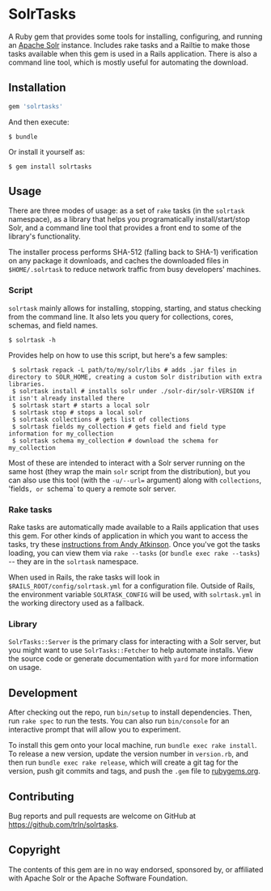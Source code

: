 # SolrTasks

A Ruby gem that provides some tools for installing, configuring, and running an [Apache Solr](https://lucene.apache.org/solr) instance.  Includes
rake tasks and a Railtie to make those tasks available when this gem is used in a Rails application.  There is also a command line tool, which is mostly 
useful for automating the download.

## Installation

```ruby
gem 'solrtasks'
```

And then execute:

    $ bundle

Or install it yourself as:

    $ gem install solrtasks

## Usage

There are three modes of usage: as a set of `rake` tasks (in the `solrtask`
namespace), as a library that helps you programatically install/start/stop
Solr, and a command line tool that provides a front end to some of the
library's functionality.

The installer process performs SHA-512 (falling back to SHA-1) verification on
any package it downloads, and caches the downloaded files in `$HOME/.solrtask`
to reduce network traffic from busy developers' machines.

### Script

`solrtask` mainly allows for installing, stopping, starting, and status
checking from the command line.  It also lets you query for collections, cores,
schemas, and field names.
    
    $ solrtask -h 

Provides help on how to use this script, but here's a few samples:

     $ solrtask repack -L path/to/my/solr/libs # adds .jar files in directory to SOLR_HOME, creating a custom Solr distribution with extra libraries.
     $ solrtask install # installs solr under ./solr-dir/solr-VERSION if it isn't already installed there
     $ solrtask start # starts a local solr
     $ solrtask stop # stops a local solr
     $ solrtask collections # gets list of collections
     $ solrtask fields my_collection # gets field and field type information for my_collection
     $ solrtask schema my_collection # download the schema for my_collection

Most of these are intended to interact with a Solr server running on the same
host (they wrap the main `solr` script from the distribution), but you can also
use this tool (with the `-u/--url=` argument) along with `collections`,
'fields`, or `schema` to query a remote solr server.

### Rake tasks

Rake tasks are automatically made available to a Rails application that uses
this gem.  For other kinds of application in which you want to access the
tasks, try these [instructions from Andy
Atkinson](http://andyatkinson.com/blog/2014/06/23/sharing-rake-tasks-in-gems).
Once you've got the tasks loading, you 
can view them via `rake --tasks` (or `bundle exec rake --tasks`) -- they are in the `solrtask` namespace.

When used in Rails, the rake tasks will look in
`$RAILS_ROOT/config/solrtask.yml` for a configuration file.  Outside of Rails,
the environment variable `SOLRTASK_CONFIG` will be used, with `solrtask.yml` in
the working directory used as a fallback.

### Library

`SolrTasks::Server` is the primary class for interacting with a Solr server, but you might want to use `SolrTasks::Fetcher` to help automate installs.  View the source code or generate documentation with `yard` for more information on usage.

## Development

After checking out the repo, run `bin/setup` to install dependencies. Then, run `rake spec` to run the tests. You can also run `bin/console` for an interactive prompt that will allow you to experiment.

To install this gem onto your local machine, run `bundle exec rake install`. To
release a new version, update the version number in `version.rb`, and then run
`bundle exec rake release`, which will create a git tag for the version, push
git commits and tags, and push the `.gem` file to
[rubygems.org](https://rubygems.org).

## Contributing

Bug reports and pull requests are welcome on GitHub at
https://github.com/trln/solrtasks.

## Copyright

The contents of this gem are in no way endorsed, sponsored by, or affiliated with Apache Solr or the Apache Software Foundation.

